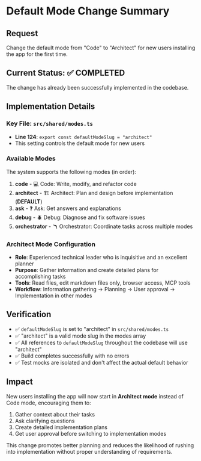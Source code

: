 # Default Mode Change Summary

## Request

Change the default mode from "Code" to "Architect" for new users installing the app for the first time.

## Current Status: ✅ COMPLETED

The change has already been successfully implemented in the codebase.

## Implementation Details

### Key File: `src/shared/modes.ts`

- **Line 124**: `export const defaultModeSlug = "architect"`
- This setting controls the default mode for new users

### Available Modes

The system supports the following modes (in order):

1. **code** - 💻 Code: Write, modify, and refactor code
2. **architect** - 🏗️ Architect: Plan and design before implementation (**DEFAULT**)
3. **ask** - ❓ Ask: Get answers and explanations
4. **debug** - 🪲 Debug: Diagnose and fix software issues
5. **orchestrator** - 🪃 Orchestrator: Coordinate tasks across multiple modes

### Architect Mode Configuration

- **Role**: Experienced technical leader who is inquisitive and an excellent planner
- **Purpose**: Gather information and create detailed plans for accomplishing tasks
- **Tools**: Read files, edit markdown files only, browser access, MCP tools
- **Workflow**: Information gathering → Planning → User approval → Implementation in other modes

## Verification

- ✅ `defaultModeSlug` is set to "architect" in `src/shared/modes.ts`
- ✅ "architect" is a valid mode slug in the modes array
- ✅ All references to `defaultModeSlug` throughout the codebase will use "architect"
- ✅ Build completes successfully with no errors
- ✅ Test mocks are isolated and don't affect the actual default behavior

## Impact

New users installing the app will now start in **Architect mode** instead of Code mode, encouraging them to:

1. Gather context about their tasks
2. Ask clarifying questions
3. Create detailed implementation plans
4. Get user approval before switching to implementation modes

This change promotes better planning and reduces the likelihood of rushing into implementation without proper understanding of requirements.

